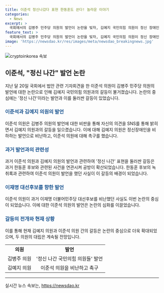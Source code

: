 ```yaml
---
title: 이준석 정신나갔다 표현 한동훈도 쓴다! 놀라운 이야기
categories:
  - News
excerpt: >
  국회에서의 김병주 민주당 의원의 발언이 논란을 빚자, 김예지 국민의힘 의원이 정신 장애인 비하 발언이라 비판했다. 이에 대해 이준석 의원은 사회관계망서비스(SNS)를 통해 비판했으며, 녹취록에서 언급된 내용을 예시로 들며 꼬집었다. 이러한 정치적 갈등과 공방이 뜨거운 상황에서의 의원들간의 발언이 사회적 논란을 불러일으키고 있다.
feature_text: >
  국회에서의 김병주 민주당 의원의 발언이 논란을 빚자, 김예지 국민의힘 의원이 정신 장애인 비하 발언이라 비판했다. 이에 대해 이준석 의원은 사회관계망서비스(SNS)를 통해 비판했으며, 녹취록에서 언급된 내용을 예시로 들며 꼬집었다. 이러한 정치적 갈등과 공방이 뜨거운 상황에서의 의원들간의 발언이 사회적 논란을 불러일으키고 있다.
image: 'https://newsdao.kr/res/images/meta/newsdao_breakingnews.jpg'
---
```


<p><img src="https://newsdao.kr/res/images/meta/newsdao_breakingnews.jpg" alt="cryptoinkorea 속보" /></p>

<h2 data-ke-size="size26">이준석, "정신 나간" 발언 논란</h2>

<p data-ke-size="size16">지난 달 20일 국회에서 법안 관련 기자회견을 한 이준석 의원이 김병주 민주당 의원의 발언에 대한 논란으로 인해 김예지 국민의힘 의원과의 갈등이 불거졌습니다. 논란의 중심에는 '정신 나간'이라는 발언과 이를 둘러싼 갈등이 있었습니다.</p>

<h3><b><span style="color: #1a5490;">이준석과 김예지 의원의 발언</span></b></h3>

<p data-ke-size="size16">이준석 의원은 김병주 의원의 발언에 대한 비판을 통해 자신의 의견을 SNS를 통해 밝히면서 김예지 의원과의 갈등을 일으켰습니다. 이에 대해 김예지 의원은 정신장애인을 비하하는 발언으로 비난하고, 이준석 의원에 대해 촉구를 했습니다.</p>

<h3><b><span style="color: #1a5490;">과거 발언과의 관련성</span></b></h3>

<p data-ke-size="size16">과거 이준석 의원과 김예지 의원의 발언과 관련하여 '정신 나간' 표현을 둘러싼 갈등은 과거 한동훈 후보와 관련된 사건을 연관시켜 공방이 확산되었습니다. 한동훈 후보의 녹취록과 관련하여 이준석 의원이 발언을 했던 사실이 이 갈등의 배경이 되었습니다.</p>

<h3><b><span style="color: #1a5490;">이재명 대선후보를 향한 발언</span></b></h3>

<p data-ke-size="size16">이준석 의원이 과거 이재명 더불어민주당 대선후보를 비난했던 사실도 이번 논란의 중심이 되었습니다. 이에 대한 이준석 의원의 발언은 논란의 심화를 이끌었습니다.</p>

<h3><b><span style="color: #1a5490;">갈등의 전개와 현재 상황</span></b></h3>

<p data-ke-size="size16">이를 통해 현재 김예지 의원과 이준석 의원 간의 갈등은 논란의 중심으로 더욱 확대되었으며, 두 의원의 대립은 계속될 전망입니다.</p>

<table>
    <tr>
        <td style="text-align: center; height: 17px;"><b>의원</b></td>
        <td style="text-align: center; height: 17px;"><b>발언</b></td>
    </tr>
    <tr>
        <td style="text-align: center; height: 17px;">김병주 의원</td>
        <td style="text-align: center; height: 17px;">'정신 나간 국민의힘 의원들' 발언</td>
    </tr>
    <tr>
        <td style="text-align: center; height: 17px;">김예지 의원</td>
        <td style="text-align: center; height: 17px;">이준석 의원을 비난하고 촉구</td>
    </tr>
</table>

<hr>

<p data-ke-size="size16"></p>
실시간 뉴스 속보는, <a href="https://newsdao.kr" rel="dofollow">https://newsdao.kr</a>


